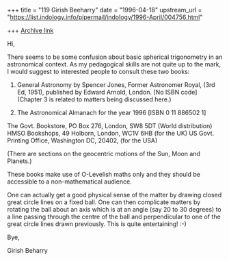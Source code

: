 +++
title = "119 Girish Beeharry"
date = "1996-04-18"
upstream_url = "https://list.indology.info/pipermail/indology/1996-April/004756.html"

+++
[Archive link](https://list.indology.info/pipermail/indology/1996-April/004756.html)

Hi,

There seems to be some confusion about basic spherical trigonometry in an
astronomical context. As my pedagogical skills are not quite up to the mark, I
would suggest to interested people to consult these two books:

1) General Astronomy by Spencer Jones, Former Astronomer Royal, (3rd Ed, 1951),
published by Edward Arnold, London. [No ISBN code]  
(Chapter 3 is related to matters being discussed here.)

2) The Astronomical Almanach for the year 1996 [ISBN 0 11 886502 1]

The Govt. Bookstore, PO Box 276, London, SW8 5DT (World distribution)
HMSO Bookshops, 49 Holborn, London, WC1V 6HB (for the UK)
US Govt. Printing Office, Washington DC, 20402, (for the USA)

(There are sections on the geocentric motions of the Sun, Moon and Planets.)

These books make use of O-Levelish maths only and they should be accessible to
a non-mathematical audience.

One can actually get a good physical sense of the matter by drawing closed 
great circle lines on a fixed ball. One can then complicate matters by rotating
the ball about an axis which is at an angle (say 20 to 30 degrees) to a line 
passing through the centre of the ball and perpendicular to one of the great
circle lines drawn previously. This is quite entertaining! :-)

Bye,

Girish Beharry




